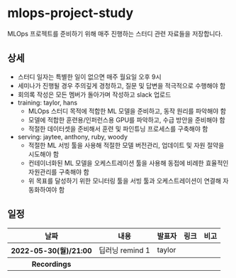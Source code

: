 mlops-project-study
======

MLOps 프로젝트를 준비하기 위해 매주 진행하는 스터디 관련 자료들을 저장합니다.

## 상세
* 스터디 일자는 특별한 일이 없으면 매주 월요일 오후 9시
* 세미나가 진행될 경우 주의깊게 경청하고, 질문 및 답변을 적극적으로 수행해야 함 
* 회의록 작성은 모든 멤버가 돌아가며 작성하고 slack 업로드
* training: taylor, hans
  - MLOps 스터디 목적에 적합한 ML 모델을 준비하고, 동작 원리를 파악해야 함
  - 모델에 적합한 훈련용/인퍼런스용 GPU를 파악하고, 수급 방안을 준비해야 함
  - 적절한 데이터셋을 준비해서 훈련 및 파인튜닝 프로세스를 구축해야 함
* serving: jaytee, anthony, ruby, woody
  - 적절한 ML 서빙 툴을 사용해 적절한 모델 버전관리, 업데이트 및 자원 절약을 시도해야 함
  - 컨테이너화된 ML 모델을 오케스트레이션 툴을 사용해 동접에 비례한 효율적인 자원관리를 구축해야 함
  - 위 목표를 달성하기 위한 모니터링 툴을 서빙 툴과 오케스트레이션이 연결해 자동화하여야 함

## 일정
<table width="100%">
    <thead>
        <th>날짜</th>
        <th>내용</th>
        <th>발표자</th>
        <th>링크</th>
        <th>비고</th>
    </thead>
    <tbody>
        <tr>
            <th>2022-05-30(월)/21:00</th>
            <td>딥러닝 remind 1</td>
            <td>taylor</td>
            <td></td>
            <td></td>
        </tr>
    </tbody>
    <tbody>
        <tr>
            <th>Recordings</th>
            <td></td>
            <td></td>
            <td></td>
            <td></td>
        </tr>
    </tbody>
</table>
